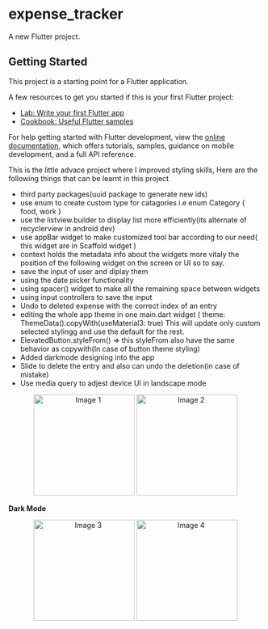 # expense_tracker

A new Flutter project.

## Getting Started

This project is a starting point for a Flutter application.

A few resources to get you started if this is your first Flutter project:

- [Lab: Write your first Flutter app](https://docs.flutter.dev/get-started/codelab)
- [Cookbook: Useful Flutter samples](https://docs.flutter.dev/cookbook)

For help getting started with Flutter development, view the
[online documentation](https://docs.flutter.dev/), which offers tutorials,
samples, guidance on mobile development, and a full API reference.


This is the little advace project where I improved styling skills, Here are the following things that can be learnt in this project
 - third party packages(uuid package to generate new ids)
 - use enum to create custom type for catagories i.e enum Category { food, work }
 - use the listview.builder to display list more efficiently(its alternate of recyclerview in android dev)
 - use appBar widget to make customized tool bar according to our need( this widget are in Scaffold widget )
 - context holds the metadata info about the widgets more vitaly the position of the following widget on the screen or UI so to say.
 - save the input of user and diplay them
 - using the date picker functionality
 - using spacer() widget to make all the remaining space between widgets
 - using input controllers to save the input
 - Undo to deleted expense with the correct index of an entry
 - editing the whole app theme in one main.dart widget ( theme: ThemeData().copyWith(useMaterial3: true)  This will update only custom selected stylingg and use the default for the rest.
 - ElevatedButton.styleFrom() => this styleFrom also have the same behavior as copywith(In case of button theme styling)
 - Added darkmode designing into the app
 - Slide to delete the entry and also can undo the deletion(in case of mistake)
 - Use media query to adjest device UI in landscape mode

  <p align="center">
  <img src="https://github.com/Saad-Zaman1/Expanse-Tracker-app-in-Flutter/assets/88928048/85f7bb5d-5c7f-4360-b5e6-99c1eb2c17ca" alt="Image 1" width="200" />
     <img src="https://github.com/Saad-Zaman1/Expanse-Tracker-app-in-Flutter/assets/88928048/d3048f4d-1966-446a-83bc-251f46ce5f2f" alt="Image 2" width="200" />

</p>

**Dark Mode**

<p align="center">
  <img src="https://github.com/Saad-Zaman1/Expanse-Tracker-app-in-Flutter/assets/88928048/17da395e-9703-4971-a175-4cdae80c0fd9" alt="Image 3" width="200" />
   <img src="https://github.com/Saad-Zaman1/Expanse-Tracker-app-in-Flutter/assets/88928048/f20ecd99-6b77-453c-96ec-ddbb75720387" alt="Image 4" width="200" />

</p>





